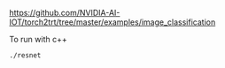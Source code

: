 https://github.com/NVIDIA-AI-IOT/torch2trt/tree/master/examples/image_classification

To run with c++
```
./resnet
```